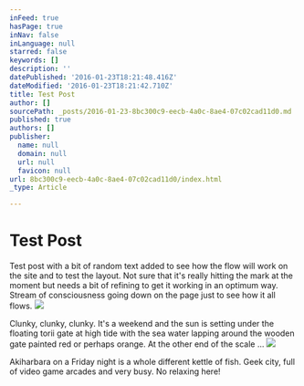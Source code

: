 ```yaml
---
inFeed: true
hasPage: true
inNav: false
inLanguage: null
starred: false
keywords: []
description: ''
datePublished: '2016-01-23T18:21:48.416Z'
dateModified: '2016-01-23T18:21:42.710Z'
title: Test Post
author: []
sourcePath: _posts/2016-01-23-8bc300c9-eecb-4a0c-8ae4-07c02cad11d0.md
published: true
authors: []
publisher:
  name: null
  domain: null
  url: null
  favicon: null
url: 8bc300c9-eecb-4a0c-8ae4-07c02cad11d0/index.html
_type: Article

---
```

# Test Post

Test post with a bit of random text added to see how the flow will work on the site and to test the layout.  Not sure that it's really hitting the mark at the moment but needs a bit of refining to get it working in an optimum way.  Stream of consciousness going down on the page just to see how it all flows.
![](https://the-grid-user-content.s3-us-west-2.amazonaws.com/485f0162-962f-443f-b176-0c2dd37e65f5.jpg)

Clunky, clunky, clunky.  It's a weekend and the sun is setting under the floating torii gate at high tide with the sea water lapping around the wooden gate painted red or perhaps orange.  At the other end of the scale ...
![](https://s3-us-west-2.amazonaws.com/the-grid-img/p/71a3c9c69bf2ca2ff641ff62a79a24612a5366fd.jpg)

Akiharbara on a Friday night is a whole different kettle of fish.  Geek city, full of video game arcades and very busy.  No relaxing here!